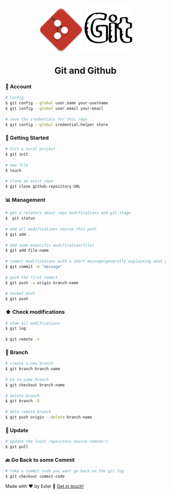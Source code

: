 <p align="center" flex="box">
  <img alt="git-icon" src="assets/git.png" width="140"/>
  <img alt="git-icon" src="assets/git-name.png" width="150"/>
</p>

<h1 align="center">Git and Github</h1>

### 👤️ Account
```bash
# Config
$ git config --global user.name your-username
$ git config --global user.email your-email

# save the credentials for this repo
$ git config --global credential.helper store
```

### 🏁️ Getting Started

```bash
# Init a local project
$ git init

# new file
$ touch

# clone an exist repo
$ git clone github-repository-URL
```

### 📊️ Management

```bash
# get a relatory about repo modifications and git stage
$  git status

# add all modifications source this path
$ git add .   

# add some especific modification(file)
$ git add file-name

# commit modifications with a short message(generally explaining what you change)
$ git commit -m "message"

# push the first commit
$ git push -u origin branch-name

# normal push
$ git push
```

### ⬆️ Check modifications

```bash
# show all modifications
$ git log

$ git remote -v
```

### 📍️ Branch
  
```bash
# create a new branch
$ git branch branch-name

# Go to some branch
$ git checkout branch-name

# delete branch
$ git branch -D

# dele remote branch
$ git push origin --delete branch-name
```

### 🔄️ Update 
 
 ```bash
# Update the local repository source remote's
$ git pull
 ```
### 🔙️ Go Back to some Commit

```bash
# take a commit code you want go back on the git log
$ git checkout commit-code
```

Made with ♥ by Ester :wave: [Get in touch!](https://www.linkedin.com/in/ester-albuquerque-3589911a6/)
